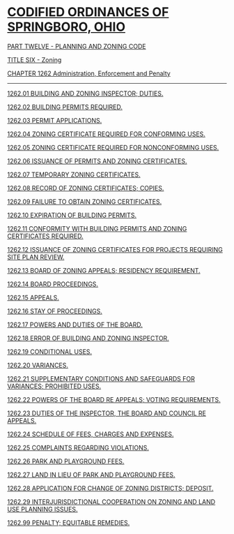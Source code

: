 [CODIFIED ORDINANCES OF SPRINGBORO, OHIO](index.html)
=====================================================

[PART TWELVE - PLANNING AND ZONING CODE](465ba412.html)

[TITLE SIX - Zoning](4c61a412.html)

[CHAPTER 1262 Administration, Enforcement and Penalty](4cfaa412.html)

* * * * *

[1262.01 BUILDING AND ZONING INSPECTOR; DUTIES.](4d24a412.html)

[1262.02 BUILDING PERMITS REQUIRED.](4d27a412.html)

[1262.03 PERMIT APPLICATIONS.](4d2ba412.html)

[1262.04 ZONING CERTIFICATE REQUIRED FOR CONFORMING
USES.](4d2fa412.html)

[1262.05 ZONING CERTIFICATE REQUIRED FOR NONCONFORMING
USES.](4d33a412.html)

[1262.06 ISSUANCE OF PERMITS AND ZONING CERTIFICATES.](4d37a412.html)

[1262.07 TEMPORARY ZONING CERTIFICATES.](4d3ba412.html)

[1262.08 RECORD OF ZONING CERTIFICATES; COPIES.](4d3ea412.html)

[1262.09 FAILURE TO OBTAIN ZONING CERTIFICATES.](4d42a412.html)

[1262.10 EXPIRATION OF BUILDING PERMITS.](4d46a412.html)

[1262.11 CONFORMITY WITH BUILDING PERMITS AND ZONING CERTIFICATES
REQUIRED.](4d4aa412.html)

[1262.12 ISSUANCE OF ZONING CERTIFICATES FOR PROJECTS REQUIRING SITE
PLAN REVIEW.](4d4ea412.html)

[1262.13 BOARD OF ZONING APPEALS; RESIDENCY REQUIREMENT.](4d51a412.html)

[1262.14 BOARD PROCEEDINGS.](4d55a412.html)

[1262.15 APPEALS.](4d58a412.html)

[1262.16 STAY OF PROCEEDINGS.](4d5ca412.html)

[1262.17 POWERS AND DUTIES OF THE BOARD.](4d60a412.html)

[1262.18 ERROR OF BUILDING AND ZONING INSPECTOR.](4d64a412.html)

[1262.19 CONDITIONAL USES.](4d67a412.html)

[1262.20 VARIANCES.](4d77a412.html)

[1262.21 SUPPLEMENTARY CONDITIONS AND SAFEGUARDS FOR VARIANCES;
PROHIBITED USES.](4d85a412.html)

[1262.22 POWERS OF THE BOARD RE APPEALS; VOTING
REQUIREMENTS.](4d89a412.html)

[1262.23 DUTIES OF THE INSPECTOR, THE BOARD AND COUNCIL RE
APPEALS.](4d8da412.html)

[1262.24 SCHEDULE OF FEES, CHARGES AND EXPENSES.](4d90a412.html)

[1262.25 COMPLAINTS REGARDING VIOLATIONS.](4d94a412.html)

[1262.26 PARK AND PLAYGROUND FEES.](4d97a412.html)

[1262.27 LAND IN LIEU OF PARK AND PLAYGROUND FEES.](4d9ba412.html)

[1262.28 APPLICATION FOR CHANGE OF ZONING DISTRICTS;
DEPOSIT.](4d9fa412.html)

[1262.29 INTERJURISDICTIONAL COOPERATION ON ZONING AND LAND USE PLANNING
ISSUES.](4da2a412.html)

[1262.99 PENALTY; EQUITABLE REMEDIES.](4da6a412.html)
